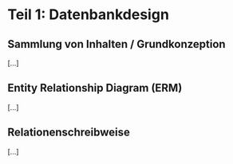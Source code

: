 # Teil 1: Datenbankdesign

## Sammlung von Inhalten / Grundkonzeption

[...]

## Entity Relationship Diagram (ERM)

[...]

## Relationenschreibweise

[...]

